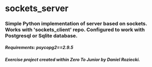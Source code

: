# sockets_server
### Simple Python implementation of server based on sockets. Works with 'sockets_client' repo. Configured to work with Postgresql or Sqlite database.
##### Requirements: psycopg2==2.9.5
##### Exercise project created within Zero To Junior by Daniel Roziecki. 
